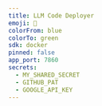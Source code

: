 ```yaml
---
title: LLM Code Deployer
emoji: 🚀
colorFrom: blue
colorTo: green
sdk: docker
pinned: false
app_port: 7860
secrets:
  - MY_SHARED_SECRET
  - GITHUB_PAT
  - GOOGLE_API_KEY
---
```

